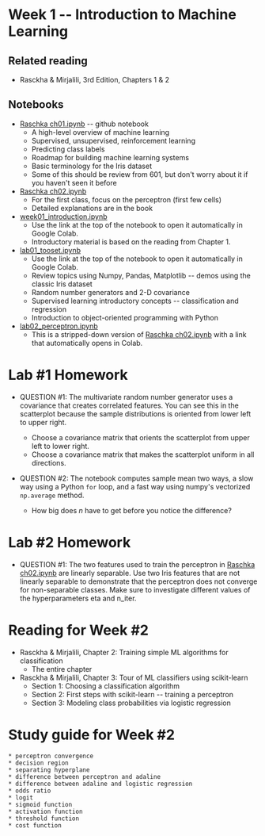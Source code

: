 
# Week 1 -- Introduction to Machine Learning

## Related reading

* Rasckha & Mirjalili, 3rd Edition, Chapters 1 & 2

## Notebooks

* [Raschka ch01.ipynb](https://github.com/rasbt/python-machine-learning-book-2nd-edition/blob/master/code/ch01/ch01.ipynb) -- github notebook
    * A high-level overview of machine learning
    * Supervised, unsupervised, reinforcement learning
    * Predicting class labels
    * Roadmap for building machine learning systems
    * Basic terminology for the Iris dataset
    * Some of this should be review from 601, but don't worry about it if you haven't seen it before
* [Raschka ch02.ipynb](https://github.com/rasbt/python-machine-learning-book-2nd-edition/blob/master/code/ch01/ch01.ipynb)
    * For the first class, focus on the perceptron (first few cells)
    * Detailed explanations are in the book
* [week01_introduction.ipynb](https://github.com/umbcdata602/fall2020/blob/master/week01_introduction.ipynb)
    * Use the link at the top of the notebook to open it automatically in Google Colab.
    * Introductory material is based on the reading from Chapter 1.
* [lab01_tooset.ipynb](https://github.com/umbcdata602/fall2020/blob/master/lab01_toolset.ipynb)
    * Use the link at the top of the notebook to open it automatically in Google Colab.
    * Review topics using Numpy, Pandas, Matplotlib -- demos using the classic Iris dataset
    * Random number generators and 2-D covariance
    * Supervised learning introductory concepts -- classification and regression
    * Introduction to object-oriented programming with Python
* [lab02_perceptron.ipynb](https://github.com/umbcdata602/fall2020/blob/master/lab02_perceptron.ipynb)
    * This is a stripped-down version of [Raschka ch02.ipynb](https://github.com/rasbt/python-machine-learning-book-2nd-edition/blob/master/code/ch01/ch01.ipynb) with a link that automatically opens in Colab.

# Lab #1 Homework

* QUESTION #1: The multivariate random number generator uses a covariance that creates correlated features. You can see this in the scatterplot because the sample distributions is oriented from lower left to upper right.
    * Choose a covariance matrix that orients the scatterplot from upper left to lower right.
    * Choose a covariance matrix that makes the scatterplot uniform in all directions.

* QUESTION #2: The notebook computes sample mean two ways, a slow way using a Python `for` loop, and a fast way using numpy's vectorized `np.average` method. 
    * How big does $n$ have to get before you notice the difference?

# Lab #2 Homework

* QUESTION #1: The two features used to train the perceptron in [Raschka ch02.ipynb](https://github.com/rasbt/python-machine-learning-book-2nd-edition/blob/master/code/ch01/ch01.ipynb) are linearly separable. Use two Iris features that are not linearly separable to demonstrate that the perceptron does not converge for non-separable classes. Make sure to investigate different values of the hyperparameters eta and n_iter.

# Reading for Week #2

* Rasckha & Mirjalili, Chapter 2: Training simple ML algorithms for classification
    * The entire chapter
* Rasckha & Mirjalili, Chapter 3: Tour of ML classifiers using scikit-learn
    * Section 1: Choosing a classification algorithm
    * Section 2: First steps with scikit-learn -- training a perceptron
    * Section 3: Modeling class probabilities via logistic regression

# Study guide for Week #2

    * perceptron convergence
    * decision region
    * separating hyperplane
    * difference between perceptron and adaline
    * difference between adaline and logistic regression
    * odds ratio
    * logit
    * sigmoid function
    * activation function
    * threshold function
    * cost function
